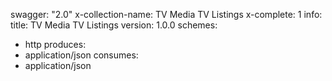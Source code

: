 swagger: "2.0"
x-collection-name: TV Media TV Listings
x-complete: 1
info:
  title: TV Media TV Listings
  version: 1.0.0
schemes:
- http
produces:
- application/json
consumes:
- application/json